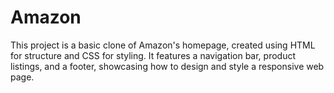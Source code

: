 # Amazon
This project is a basic clone of Amazon's homepage, created using HTML for structure and CSS for styling. It features a navigation bar, product listings, and a footer, showcasing how to design and style a responsive web page. 
